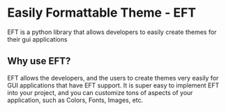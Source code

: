 # Easily Formattable Theme - EFT

EFT is a python library that allows developers to easily create themes for their gui applications

## Why use EFT?

EFT allows the developers, and the users to create themes very easily for GUI applications that have EFT support. It is super easy to implement EFT into your project, and you can customize tons of aspects of your application, such as Colors, Fonts, Images, etc.